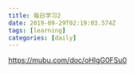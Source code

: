 ```yaml
---
title: 每日学习2
date: 2019-09-29T02:19:03.574Z
tags: [learning]
categories: [daily]
---
```

https://mubu.com/doc/oHlgG0FSu0


